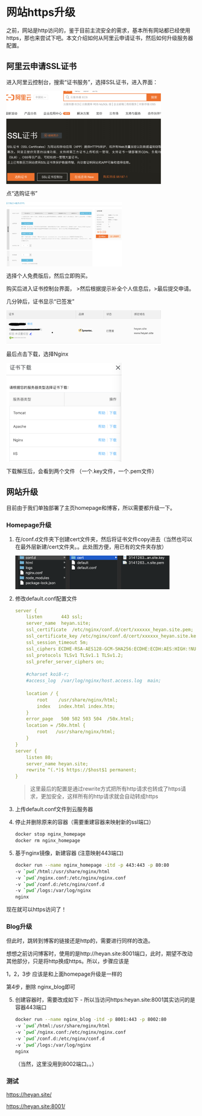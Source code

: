 # 网站https升级

之前，网站是http访问的，鉴于目前主流安全的需求，基本所有网站都已经使用https，那也来尝试下吧。本文介绍如何从阿里云申请证书，然后如何升级服务器配置。



## 阿里云申请SSL证书

进入阿里云控制台，搜索“证书服务”，选择SSL证书，进入界面：

<div style="display:flex;"><img src="./images/https-1.jpg" alt="" style="zoom:40%;display:block;" align="left"/></div>

点“选购证书”

<div style="display:flex;"><img src="./images/https-2.jpg" alt="" style="zoom:30%;display:block;" align="left"/></div>

选择个人免费版后，然后立即购买。

购买后进入证书控制台界面， >然后根据提示补全个人信息后，>最后提交申请。

几分钟后，证书显示“已签发”

<div style="display:flex;"><img src="./images/https-3.jpg" alt="" style="zoom:40%;display:block;" align="left"/></div>

最后点击下载，选择Nginx

<div style="display:flex;"><img src="./images/https-4.jpg" alt="" style="zoom:40%;display:block;" align="left"/></div>

下载解压后，会看到两个文件 （一个.key文件，一个.pem文件）



## 网站升级

目前由于我们单独部署了主页homepage和博客，所以需要都升级一下。



### Homepage升级

1. 在/conf.d文件夹下创建cert文件夹，然后将证书文件copy进去（当然也可以在最外层新建/cert文件夹。。此处图方便，用已有的文件夹存放）

   <div style="display:flex;"><img src="./images/https-5.jpg" alt="" style="zoom:40%;display:block;" align="left"/></div>

2. 修改default.conf配置文件

   ```yaml
   server {
       listen       443 ssl;
       server_name  heyan.site;
       ssl_certificate  /etc/nginx/conf.d/cert/xxxxxx_heyan.site.pem;
       ssl_certificate_key /etc/nginx/conf.d/cert/xxxxxx_heyan.site.key;
       ssl_session_timeout 5m;
       ssl_ciphers ECDHE-RSA-AES128-GCM-SHA256:ECDHE:ECDH:AES:HIGH:!NULL:!aNULL:!MD5:!ADH:!RC4;
       ssl_protocols TLSv1 TLSv1.1 TLSv1.2;
       ssl_prefer_server_ciphers on;
   
       #charset koi8-r;
       #access_log  /var/log/nginx/host.access.log  main;
   
       location / {
           root    /usr/share/nginx/html;
           index   index.html index.htm;
       }
       error_page   500 502 503 504  /50x.html;
       location = /50x.html {
           root   /usr/share/nginx/html;
       }
   }
   server {
       listen 80;
       server_name heyan.site;
       rewrite ^(.*)$ https://$host$1 permanent;
   }
   ```

   >这里最后的配置是通过rewrite方式把所有http请求也转成了https请求，更加安全，这样所有的http请求就会自动转成https

3. 上传default.conf文件到云服务器

4. 停止并删除原来的容器（需要重建容器来映射新的ssl端口）

   ```sh
   docker stop nginx_homepage
   docker rm nginx_homepage
   ```

5. 基于nginx镜像，新建容器 (注意映射443端口)

   ```sh
   docker run --name nginx_homepage -itd -p 443:443 -p 80:80 
   -v `pwd`/html:/usr/share/nginx/html 
   -v `pwd`/nginx.conf:/etc/nginx/nginx.conf 
   -v `pwd`/conf.d:/etc/nginx/conf.d 
   -v `pwd`/logs:/var/log/nginx 
   nginx
   ```



现在就可以https访问了！



### Blog升级

但此时，跳转到博客的链接还是http的，需要进行同样的改造。

想想之前访问博客时，使用的是http://heyan.site:8001端口，此时，期望不改动其他部分，只是将http换成https。所以，步骤应该是

1，2，3步 应该是和上面homepage升级是一样的

第4步，删除 nginx_blog即可

5. 创建容器时，需要改成如下 - 所以当访问https:heyan.site:8001其实访问的是容器443端口

   ```sh
   docker run --name nginx_blog -itd -p 8001:443 -p 8002:80 
   -v `pwd`/html:/usr/share/nginx/html 
   -v `pwd`/nginx.conf:/etc/nginx/nginx.conf 
   -v `pwd`/conf.d:/etc/nginx/conf.d 
   -v `pwd`/logs:/var/log/nginx 
   nginx
   ```

   （当然，这里没用到8002端口。。）



### **测试**

https://heyan.site/

https://heyan.site:8001/